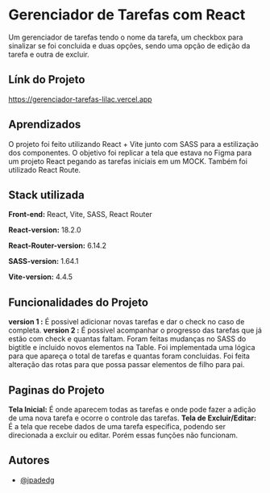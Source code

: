 # Gerenciador de Tarefas com React

Um gerenciador de tarefas tendo o nome da tarefa, um checkbox para sinalizar se foi concluida e duas opções, sendo uma opção de edição da tarefa e outra de excluir.


## Línk do Projeto

https://gerenciador-tarefas-lilac.vercel.app

## Aprendizados

O projeto foi feito utilizando React + Vite junto com SASS para a estilização dos componentes. O objetivo foi replicar a tela que estava no Figma para um projeto React pegando as tarefas iniciais em um MOCK. Também foi utilizado React Route. 


## Stack utilizada

**Front-end:** React, Vite, SASS, React Router

**React-version:** 18.2.0

**React-Router-version:** 6.14.2

**SASS-version:** 1.64.1

**Vite-version:** 4.4.5


## Funcionalidades do Projeto

**version 1 :** É possivel adicionar novas tarefas e dar o check no caso de completa.
**version 2 :** É possivel acompanhar o progresso das tarefas que já estão com check e quantas faltam. Foram feitas mudanças no SASS do bigtitle e incluido novos elementos na Table. Foi implementada uma lógica para que apareça o total de tarefas e quantas foram concluidas. Foi feita alteração das rotas para que possa passar elementos de filho para pai.

## Paginas do Projeto

**Tela Inicial:** É onde aparecem todas as tarefas e onde pode fazer a adição de uma nova tarefa e ocorre o controle das tarefas.
**Tela de Excluir/Editar:** É a tela que recebe dados de uma tarefa especifica, podendo ser direcionada a excluir ou editar. Porém essas funções não funcionam.

## Autores

- [@jpadedg](https://www.github.com/jpadedg)

